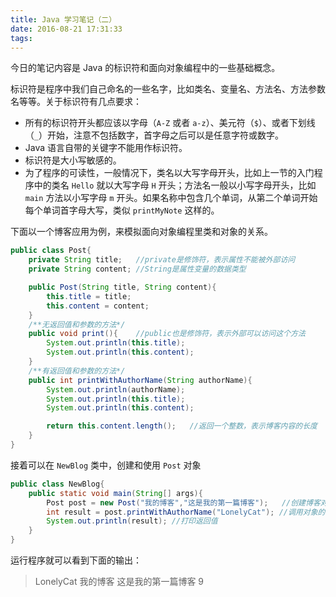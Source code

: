 ```yaml
---
title: Java 学习笔记（二）
date: 2016-08-21 17:31:33
tags:
---
```

今日的笔记内容是 Java 的标识符和面向对象编程中的一些基础概念。

<!-- more -->
标识符是程序中我们自己命名的一些名字，比如类名、变量名、方法名、方法参数名等等。关于标识符有几点要求：

- 所有的标识符开头都应该以字母（`A-Z` 或者 `a-z`）、美元符（`$`）、或者下划线（`_`）开始，注意不包括数字，首字母之后可以是任意字符或数字。
- Java 语言自带的关键字不能用作标识符。
- 标识符是大小写敏感的。
- 为了程序的可读性，一般情况下，类名以大写字母开头，比如上一节的入门程序中的类名 `Hello` 就以大写字母 `H` 开头；方法名一般以小写字母开头，比如 `main` 方法以小写字母 `m` 开头。如果名称中包含几个单词，从第二个单词开始每个单词首字母大写，类似 `printMyNote` 这样的。

下面以一个博客应用为例，来模拟面向对象编程里类和对象的关系。
``` java
public class Post{
	private String title;	//private是修饰符，表示属性不能被外部访问
	private String content;	//String是属性变量的数据类型

	public Post(String title, String content){
		this.title = title;
		this.content = content;
	}
	/**无返回值和参数的方法*/
	public void print(){	//public也是修饰符，表示外部可以访问这个方法
		System.out.println(this.title);
		System.out.println(this.content);
	}
	/**有返回值和参数的方法*/
	public int printWithAuthorName(String authorName){
		System.out.println(authorName);
		System.out.println(this.title);
		System.out.println(this.content);

		return this.content.length();	//返回一个整数，表示博客内容的长度
	}
}
```

接着可以在 `NewBlog` 类中，创建和使用 `Post` 对象

``` java
public class NewBlog{
	public static void main(String[] args){
		Post post = new Post("我的博客","这是我的第一篇博客");	//创建博客对象，参数传入博客的标题和内容
		int result = post.printWithAuthorName("LonelyCat");	//调用对象的方法
		System.out.println(result);	//打印返回值
	}
}
```

运行程序就可以看到下面的输出：

> LonelyCat
> 我的博客
> 这是我的第一篇博客
> 9
